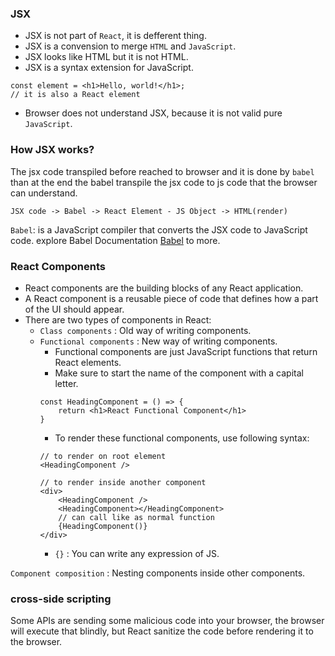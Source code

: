 ### JSX
- JSX is not part of `React`, it is defferent thing.
- JSX is a convension to merge `HTML` and `JavaScript`.
- JSX looks like HTML but it is not HTML.
- JSX is a syntax extension for JavaScript.
```JSX
const element = <h1>Hello, world!</h1>;
// it is also a React element
```
- Browser does not understand JSX, because it is not valid pure `JavaScript`.


### How JSX works?
The jsx code transpiled before reached to browser and it is done by `babel` than at the end the babel transpile the jsx code to js code that the browser can understand.
```plaintext
JSX code -> Babel -> React Element - JS Object -> HTML(render)
```

`Babel`: is a JavaScript compiler that converts the JSX code to JavaScript code. explore Babel Documentation [Babel](https://babeljs.io/docs/en/) to more.


### React Components
- React components are the building blocks of any React application.
- A React component is a reusable piece of code that defines how a part of the UI should appear.
- There are two types of components in React:
    - `Class components` : Old way of writing components.
    - `Functional components` : New way of writing components.
        - Functional components are just JavaScript functions that return React elements.
        - Make sure to start the name of the component with a capital letter.
        ```JSX
        const HeadingComponent = () => {
            return <h1>React Functional Component</h1>
        }
        ```
        - To render these functional components, use following syntax:
        ```JSX
        // to render on root element
        <HeadingComponent />

        // to render inside another component
        <div>
            <HeadingComponent />
            <HeadingComponent></HeadingComponent>
            // can call like as normal function
            {HeadingComponent()}
        </div>
        ```
        - `{}` : You can write any expression of JS.

`Component composition` : Nesting components inside other components.

### cross-side scripting
Some APIs are sending some malicious code into your browser, the browser will execute that blindly, but React sanitize the code before rendering it to the browser.
